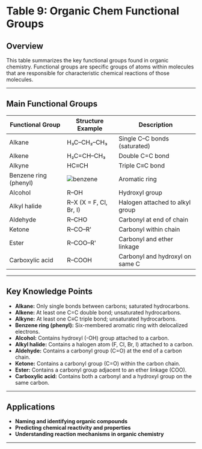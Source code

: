 # Table 9: Organic Chem Functional Groups

## Overview

This table summarizes the key functional groups found in organic chemistry. Functional groups are specific groups of atoms within molecules that are responsible for characteristic chemical reactions of those molecules.

---

## Main Functional Groups

| Functional Group      | Structure Example                | Description                        |
|----------------------|----------------------------------|------------------------------------|
| Alkane               | H₃C–CH₂–CH₃                      | Single C–C bonds (saturated)       |
| Alkene               | H₂C=CH–CH₃                       | Double C=C bond                    |
| Alkyne               | HC≡CH                            | Triple C≡C bond                    |
| Benzene ring (phenyl)| ![benzene](https://i.imgur.com/9yZy7gT.png) | Aromatic ring                     |
| Alcohol              | R–OH                             | Hydroxyl group                     |
| Alkyl halide         | R–X (X = F, Cl, Br, I)           | Halogen attached to alkyl group    |
| Aldehyde             | R–CHO                            | Carbonyl at end of chain           |
| Ketone               | R–CO–R'                          | Carbonyl within chain              |
| Ester                | R–COO–R'                         | Carbonyl and ether linkage         |
| Carboxylic acid      | R–COOH                           | Carbonyl and hydroxyl on same C    |

---

## Key Knowledge Points

- **Alkane:** Only single bonds between carbons; saturated hydrocarbons.
- **Alkene:** At least one C=C double bond; unsaturated hydrocarbons.
- **Alkyne:** At least one C≡C triple bond; unsaturated hydrocarbons.
- **Benzene ring (phenyl):** Six-membered aromatic ring with delocalized electrons.
- **Alcohol:** Contains hydroxyl (-OH) group attached to a carbon.
- **Alkyl halide:** Contains a halogen atom (F, Cl, Br, I) attached to a carbon.
- **Aldehyde:** Contains a carbonyl group (C=O) at the end of a carbon chain.
- **Ketone:** Contains a carbonyl group (C=O) within the carbon chain.
- **Ester:** Contains a carbonyl group adjacent to an ether linkage (COO).
- **Carboxylic acid:** Contains both a carbonyl and a hydroxyl group on the same carbon.

---

## Applications
- **Naming and identifying organic compounds**
- **Predicting chemical reactivity and properties**
- **Understanding reaction mechanisms in organic chemistry**

---
